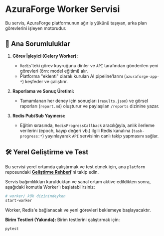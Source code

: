 # AzuraForge Worker Servisi

Bu servis, AzuraForge platformunun ağır iş yükünü taşıyan, arka plan görevlerini işleyen motorudur.

## 🎯 Ana Sorumluluklar

1.  **Görev İşleyici (Celery Worker):**
    *   `Redis`'teki görev kuyruğunu dinler ve `API` tarafından gönderilen yeni görevleri (örn: model eğitimi) alır.
    *   Platforma "eklenti" olarak kurulan AI pipeline'larını (`azuraforge-app-*`) keşfeder ve çalıştırır.

2.  **Raporlama ve Sonuç Üretimi:**
    *   Tamamlanan her deney için sonuçları (`results.json`) ve görsel raporları (`report.md`) oluşturur ve paylaşılan `/reports` dizinine yazar.

3.  **Redis Pub/Sub Yayıncısı:**
    *   Eğitim sırasında, `RedisProgressCallback` aracılığıyla, anlık ilerleme verilerini (epoch, kayıp değeri vb.) ilgili Redis kanalına (`task-progress:*`) yayınlayarak `API` servisinin canlı takip yapmasını sağlar.

## 🛠️ Yerel Geliştirme ve Test

Bu servisi yerel ortamda çalıştırmak ve test etmek için, ana `platform` reposundaki **[Geliştirme Rehberi](../../platform/docs/DEVELOPMENT_GUIDE.md)**'ni takip edin.

Servis bağımlılıkları kurulduktan ve sanal ortam aktive edildikten sonra, aşağıdaki komutla Worker'ı başlatabilirsiniz:

```bash
# worker/ kök dizinindeyken
start-worker
```

Worker, Redis'e bağlanacak ve yeni görevleri beklemeye başlayacaktır.

**Birim Testleri (Yakında):**
Birim testlerini çalıştırmak için:
```bash
pytest
```
